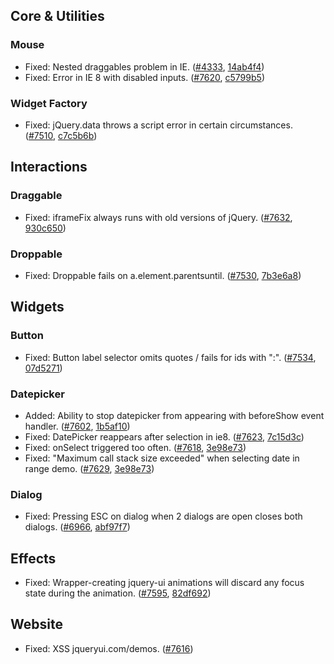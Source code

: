 <script>{
	"title": "jQuery UI 1.8.16 Changelog"
}</script>

## Core &amp; Utilities

### Mouse

* Fixed: Nested draggables problem in IE. ([#4333](http://bugs.jqueryui.com/ticket/4333), [14ab4f4](http://github.com/jquery/jquery-ui/commit/14ab4f4f374ddda1eaa552072e6e3a86a91db4bd))
* Fixed: Error in IE 8 with disabled inputs. ([#7620](http://bugs.jqueryui.com/ticket/7620), [c5799b5](http://github.com/jquery/jquery-ui/commit/c5799b51415cd6c855a05028bf55abe69f570313))

### Widget Factory

* Fixed: jQuery.data throws a script error in certain circumstances. ([#7510](http://bugs.jqueryui.com/ticket/7510), [c7c5b6b](http://github.com/jquery/jquery-ui/commit/c7c5b6b15cd24ae0de95ff576f8ca6b6b8892ced))

## Interactions

### Draggable

* Fixed: iframeFix always runs with old versions of jQuery. ([#7632](http://bugs.jqueryui.com/ticket/7632), [930c650](http://github.com/jquery/jquery-ui/commit/930c65011c28dfef4b206d476d6dd1da2c131bce))

### Droppable

* Fixed: Droppable fails on a.element.parentsuntil. ([#7530](http://bugs.jqueryui.com/ticket/7530), [7b3e6a8](http://github.com/jquery/jquery-ui/commit/7b3e6a85c189e703573edd662ced72a3d5eec425))

## Widgets

### Button

* Fixed: Button label selector omits quotes / fails for ids with ":". ([#7534](http://bugs.jqueryui.com/ticket/7534), [07d5271](http://github.com/jquery/jquery-ui/commit/07d5271f7eac17a1a732b562b836b12a889e3b60))

### Datepicker

* Added: Ability to stop datepicker from appearing with beforeShow event handler. ([#7602](http://bugs.jqueryui.com/ticket/7602), [1b5af10](http://github.com/jquery/jquery-ui/commit/1b5af10bb1f4602885ea7be41262d3cd7e72adc4))
* Fixed: DatePicker reappears after selection in ie8. ([#7623](http://bugs.jqueryui.com/ticket/7623), [7c15d3c](http://github.com/jquery/jquery-ui/commit/7c15d3c19f9cdde9cc82ac0486a93b01ec03eb6b))
* Fixed: onSelect triggered too often. ([#7618](http://bugs.jqueryui.com/ticket/7618), [3e98e73](http://github.com/jquery/jquery-ui/commit/3e98e737725ef247b765406330dfadf9e28ee049))
* Fixed: "Maximum call stack size exceeded" when selecting date in range demo. ([#7629](http://bugs.jqueryui.com/ticket/7629), [3e98e73](http://github.com/jquery/jquery-ui/commit/3e98e737725ef247b765406330dfadf9e28ee049))

### Dialog

* Fixed: Pressing ESC on dialog when 2 dialogs are open closes both dialogs. ([#6966](http://bugs.jqueryui.com/ticket/6966), [abf97f7](http://github.com/jquery/jquery-ui/commit/abf97f73017794f93c52876221cf34018da5781c))

## Effects

* Fixed: Wrapper-creating jquery-ui animations will discard any focus state during the animation. ([#7595](http://bugs.jqueryui.com/ticket/7595), [82df692](http://github.com/jquery/jquery-ui/commit/82df6924cbb0fa080590d83b4edc6183dd05ce93))

## Website

* Fixed: XSS jqueryui.com/demos. ([#7616](http://bugs.jqueryui.com/ticket/7616))
